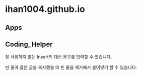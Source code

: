 # ihan1004.github.io


## Apps


## Coding_Helper

잘 사용하지 않는 Insert키 대신 문구를 입력할 수 있습니다.

빈 줄이 많은 글을 복사했을 때 빈 줄을 제거해서 붙여넣기 할 수 있습니다.
